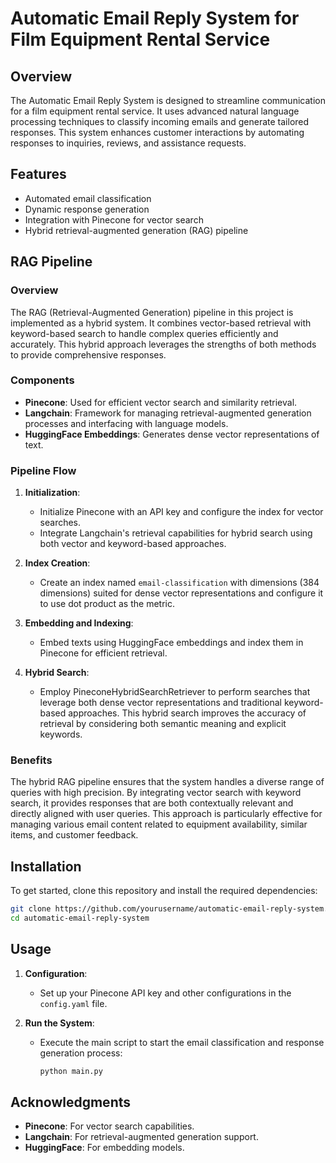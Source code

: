 # Automatic Email Reply System for Film Equipment Rental Service

## Overview

The Automatic Email Reply System is designed to streamline communication for a film equipment rental service. It uses advanced natural language processing techniques to classify incoming emails and generate tailored responses. This system enhances customer interactions by automating responses to inquiries, reviews, and assistance requests.

## Features

- Automated email classification
- Dynamic response generation
- Integration with Pinecone for vector search
- Hybrid retrieval-augmented generation (RAG) pipeline

## RAG Pipeline

### Overview

The RAG (Retrieval-Augmented Generation) pipeline in this project is implemented as a hybrid system. It combines vector-based retrieval with keyword-based search to handle complex queries efficiently and accurately. This hybrid approach leverages the strengths of both methods to provide comprehensive responses.

### Components

- **Pinecone**: Used for efficient vector search and similarity retrieval.
- **Langchain**: Framework for managing retrieval-augmented generation processes and interfacing with language models.
- **HuggingFace Embeddings**: Generates dense vector representations of text.

### Pipeline Flow

1. **Initialization**:
   - Initialize Pinecone with an API key and configure the index for vector searches.
   - Integrate Langchain's retrieval capabilities for hybrid search using both vector and keyword-based approaches.

2. **Index Creation**:
   - Create an index named `email-classification` with dimensions (384 dimensions) suited for dense vector representations and configure it to use dot product as the metric.

3. **Embedding and Indexing**:
   - Embed texts using HuggingFace embeddings and index them in Pinecone for efficient retrieval.

4. **Hybrid Search**:
   - Employ PineconeHybridSearchRetriever to perform searches that leverage both dense vector representations and traditional keyword-based approaches. This hybrid search improves the accuracy of retrieval by considering both semantic meaning and explicit keywords.

### Benefits

The hybrid RAG pipeline ensures that the system handles a diverse range of queries with high precision. By integrating vector search with keyword search, it provides responses that are both contextually relevant and directly aligned with user queries. This approach is particularly effective for managing various email content related to equipment availability, similar items, and customer feedback.

## Installation

To get started, clone this repository and install the required dependencies:

```bash
git clone https://github.com/yourusername/automatic-email-reply-system.git
cd automatic-email-reply-system
```

## Usage

1. **Configuration**:
   - Set up your Pinecone API key and other configurations in the `config.yaml` file.

2. **Run the System**:
   - Execute the main script to start the email classification and response generation process:
     ```bash
     python main.py
     ```

## Acknowledgments

- **Pinecone**: For vector search capabilities.
- **Langchain**: For retrieval-augmented generation support.
- **HuggingFace**: For embedding models.
